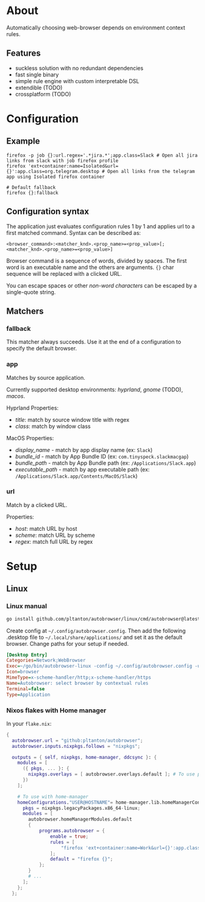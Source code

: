 # About

Automatically choosing web-browser depends on environment context rules.

## Features

- suckless solution with no redundant dependencies
- fast single binary
- simple rule engine with custom interpretable DSL
- extendible (TODO)
- crossplatform (TODO)

# Configuration

## Example

```
firefox -p job {}:url.regex='.*jira.*';app.class=Slack # Open all jira links from slack with job firefox profile
firefox 'ext+container:name=Isolated&url={}':app.class=org.telegram.desktop # Open all links from the telegram app using Isolated firefox container

# Default fallback
firefox {}:fallback
```

## Configuration syntax

The application just evaluates configuration rules 1 by 1 and applies url to a first matched command. Syntax can be described as: 

```
<browser_command>:<matcher_knd>.<prop_name>=<prop_value>[;<matcher_knd>.<prop_name>=<prop_value>]
```

Browser command is a sequence of words, divided by spaces. The first word is an executable name and the others are arguments. `{}` char sequence will be replaced with a clicked URL.

You can escape spaces or other _non-word characters_ can be escaped by a single-quote string.

## Matchers

### fallback

This matcher always succeeds. Use it at the end of a configuration to specify the default browser. 

### app

Matches by source application.

Currently supported desktop environments: _hyprland_, _gnome_ (TODO), _macos_.

Hyprland Properties:

- *title*: match by source window title with regex
- *class*: match by window class

MacOS Properties:

- *display_name* - match by app display name (ex: `Slack`)
- *bundle_id* - match by App Bundle ID (ex: `com.tinyspeck.slackmacgap`)
- *bundle_path* - match by App Bundle path (ex: `/Applications/Slack.app`)
- *executable_path* - match by app executable path (ex: `/Applications/Slack.app/Contents/MacOS/Slack`)

### url

Match by a clicked URL.

Properties:

- *host*: match URL by host
- *scheme*: match URL by scheme
- *regex*: match full URL by regex

# Setup

## Linux

### Linux manual

```sh
go install github.com/pltanton/autobrowser/linux/cmd/autobrowser@latest
```

Create config at `~/.config/autobrowser.config`.
Then add the following .desktop file to `~/.local/share/applications/` and set it as the default browser. 
Change paths for your setup if needed.

```ini
[Desktop Entry]
Categories=Network;WebBrowser
Exec=~/go/bin/autobrowser-linux -config ~/.config/autobrowser.config -url %u
Icon=browser
MimeType=x-scheme-handler/http;x-scheme-handler/https
Name=Autobrowser: select browser by contextual rules
Terminal=false
Type=Application
```

### Nixos flakes with Home manager

In your `flake.nix`:

```nix
{
  autobrowser.url = "github:pltanton/autobrowser";
  autobrowser.inputs.nixpkgs.follows = "nixpkgs";

  outputs = { self, nixpkgs, home-manager, ddcsync }: {
    modules = [
      ({ pkgs, ... }: {
        nixpkgs.overlays = [ autobrowser.overlays.default ]; # To use programm as package
      })
    ];

    # To use with home-manager
    homeConfigurations."USER@HOSTNAME"= home-manager.lib.homeManagerConfiguration {
      pkgs = nixpkgs.legacyPackages.x86_64-linux;
      modules = [
        autobrowser.homeManagerModules.default
        { 
            programs.autobrowser = {
                enable = true; 
                rules = [
                    "firefox 'ext+container:name=Work&url={}':app.class=Slack"
                ];
                default = "firefox {}";
            };
        }
        # ...
      ];
    };
  };
```
